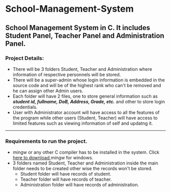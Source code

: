 # School-Management-System

School Management System in C. It includes Student Panel, Teacher Panel and Administration Panel.
---

### Project Details:
  * There will be 3 folders Student, Teacher and Administration where information of respective personnels will be stored.
  * There will be a super-admin whose login information is embedded in the source code and will be of the highest rank who can't be removed and he can assign other Admin users.
  * Each folder will have 2 files, one to store general information such as <strong><i>student id, fullname, DoB, Address, Grade, etc.</i></strong> and other to store login credentials.
  * User with Administrator account will have access to all the features of the program while other users (Student, Teacher) will have access to limited features such as viewing information of self and updatng it.
---
### Requirements to run the project.
 * mingw or any other C compiler has to be installed in the system.
  Click<a href="https://sourceforge.net/projects/mingw/files/latest/download" target="_blank"> here to download </a> mingw for windows.
 * 3 folders named Student, Teacher and Administration inside the main folder needs to be created other wise the records won't be stored.
   * Student folder will have records of student.
   * Teacher folder will have records of teacher.
   * Administration folder will have records of administration.
